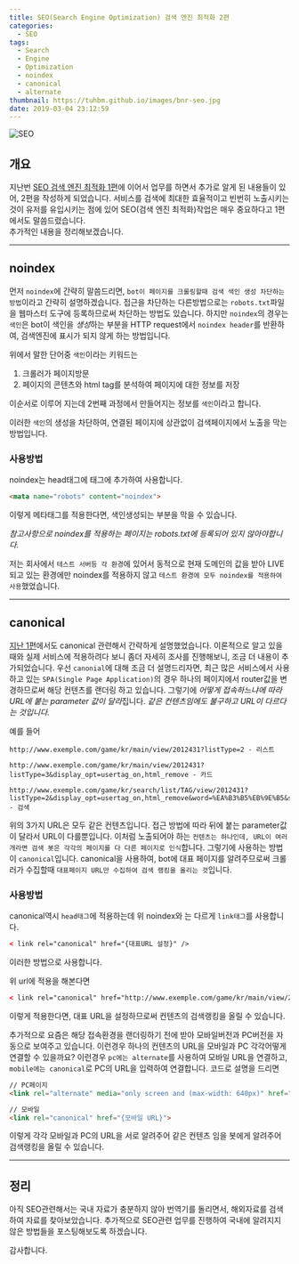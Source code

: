 ```yaml
---
title: SEO(Search Engine Optimization) 검색 엔진 최적화 2편
categories:
  - SEO
tags:
  - Search
  - Engine
  - Optimization
  - noindex
  - canonical
  - alternate
thumbnail: https://tuhbm.github.io/images/bnr-seo.jpg
date: 2019-03-04 23:12:59
---
```


![SEO](https://tuhbm.github.io/images/seo.jpg)

## 개요

지난번 [SEO 검색 엔진 최적화 1편](https://tuhbm.github.io/2018/09/29/seo/)에 이어서 업무를 하면서 추가로 알게 된 내용들이 있어, 2편을 작성하게 되었습니다. 
서비스를 검색에 최대한 효율적이고 빈번히 노출시키는 것이 유저를 유입시키는 점에 있어 SEO(검색 엔진 최적화)작업은 매우 중요하다고 1편에서도 말씀드렸습니다.  
추가적인 내용을 정리해보겠습니다.

*****

## noindex

먼저 `noindex`에 간략히 말씀드리면, `bot이 페이지를 크롤링할때 검색 색인 생성 차단하는 방법`이라고 간략히 설명하겠습니다. 
접근을 차단하는 다른방법으로는 `robots.txt`파일을 웹마스터 도구에 등록하므로써 차단하는 방법도 있습니다. 
하지만 `noindex`의 경우는 `색인`은 bot이 색인을 *생성*하는 부분을 HTTP request에서 `noindex header`를 반환하여, 검색엔진에 표시가 되지 않게 하는 방법입니다.

<!-- more -->

위에서 말한 단어중 `색인`이라는 키워드는

1. 크롤러가 페이지방문
2. 페이지의 콘텐츠와 html tag를 분석하여 페이지에 대한 정보를 저장

이순서로 이루어 지는데 2번째 과정에서 만들어지는 정보를 `색인`이라고 합니다.



이러한 `색인`의 생성을 차단하여, 연결된 페이지에 상관없이 검색페이지에서 노출을 막는 방법입니다.

### 사용방법

noindex는 head태그에 <meta>태그에 추가하여 사용합니다.

```html
<mata name="robots" content="noindex">
```

이렇게 메타태그를 적용한다면, 색인생성되는 부분을 막을 수 있습니다.

*참고사항으로 noindex를 적용하는 페이지는 robots.txt에 등록되어 있지 않아야합니다.*



저는 회사에서 `테스트 서버등 각 환경`에 있어서 동적으로 현재 도메인의 값을 받아 
LIVE 되고 있는 환경에만 noindex를 적용하지 않고 `테스트 환경에 모두 noindex를 적용하여 사용`했었습니다.


*****

## canonical

[지난 1편](https://tuhbm.github.io/2018/09/29/seo/#대표URL설정)에서도 canonical 관련해서 간략하게 설명했었습니다. 
이론적으로 알고 있을때와 실제 서비스에 적용하려다 보니 좀더 자세히 조사를 진행해보니, 조금 더 내용이 추가되었습니다.
우선 `canonial`에 대해 조금 더 설명드리자면, 최근 많은 서비스에서 사용하고 있는 `SPA(Single Page Application)`의 경우 하나의 페이지에서 router값을 변경하므로써 해당 컨텐츠를 랜더링 하고 있습니다.
그렇기에 *어떻게 접속하느냐에 따라 URL에 붙는 parameter 값이 달라*집니다. 
*같은 컨텐츠임에도 불구하고 URL이 다르다는 것입니다.*

예를 들어
```
http://www.exemple.com/game/kr/main/view/2012431?listType=2 - 리스트

http://www.exemple.com/game/kr/main/view/2012431?listType=3&display_opt=usertag_on,html_remove - 카드

http://www.exemple.com/game/kr/search/list/TAG/view/2012431?listType=2&display_opt=usertag_on,html_remove&word=%EA%B3%B5%EB%9E%B5&searchBoardKey=all&direction=accuracy - 검색
```

위의 3가지 URL은 모두 같은 컨텐츠입니다. 
접근 방법에 따라 뒤에 붙는 parameter값이 달라서 URL이 다를뿐입니다. 
이처럼 노출되어야 하는 `컨텐츠는 하나인데, URL이 여러개라면 검색 봇은 각각의 페이지를 다 다른 페이지로 인식`합니다. 
그렇기에 사용하는 방법이 `canonical`입니다. canonical을 사용하여, bot에 대표 페이지를 알려주므로써 크롤러가 수집할때 `대표페이지 URL만 수집하여 검색 랭킹을 올리는 것`입니다.



### 사용방법

canonical역시 `head태그`에 적용하는데 위 noindex와 는 다르게 `link태그`를 사용합니다.

```html
< link rel="canonical" href="{대표URL 설정}" />
```
이러한 방법으로 사용합니다.

위 url에 적용을 해본다면

```html
< link rel="canonical" href="http://www.exemple.com/game/kr/main/view/2012431" />
```

이렇게 적용한다면, 대표 URL을 설정하므로써 컨텐츠의 검색랭킹을 올릴 수 있습니다.

추가적으로 요즘은 해당 접속환경을 랜더링하기 전에 받아 모바일버전과 PC버전을 자동으로 보여주고 있습니다. 이런경우 하나의 컨텐츠의 URL을 모바일과 PC 각각어떻게 연결할 수 있을까요?
이런경우 `pc에는 alternate`를 사용하여 모바일 URL을 연결하고, `mobile에는 canonical`로 PC의 URL을 입력하여 연결합니다.
코드로 설명을 드리면

```html
// PC페이지
<link rel="alternate" media="only screen and (max-width: 640px)" href="{PC URL}">

// 모바일
<link rel="canonical" href="{모바일 URL}">
```

이렇게 각각 모바일과 PC의 URL을 서로 알려주어 같은 컨텐츠 임을 봇에게 알려주어 검색랭킹을 올릴 수 있습니다.
*****
## 정리

아직 SEO관련해서는 국내 자료가 충분하지 않아 번역기를 돌리면서, 해외자료를 검색하여 자료를 찾아보았습니다. 
추가적으로 SEO관련 업무를 진행하여 국내에 알려지지 않은 방법들을 포스팅해보도록 하겠습니다.

감사합니다.